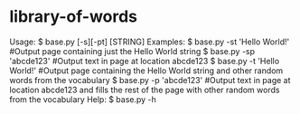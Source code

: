 # library-of-words

Usage:
  $ base.py [-s][-pt] [STRING]
Examples:
  $ base.py -st 'Hello World!' #Output page containing just the Hello World string 
  $ base.py -sp 'abcde123' #Output text in page at location abcde123
  $ base.py -t 'Hello World!' #Output page containing the Hello World string and other random words from the vocabulary
  $ base.py -p 'abcde123' #Output text in page at location abcde123 and fills the rest of the page with other random words from the vocabulary
Help:
  $ base.py -h

  
